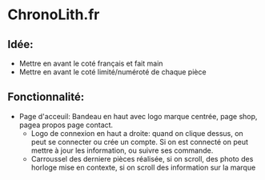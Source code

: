 # ChronoLith.fr
## Idée:
- Mettre en avant le coté français et fait main
- Mettre en avant le coté limité/numéroté de chaque pièce
## Fonctionnalité:
- Page d'acceuil: Bandeau en haut avec logo marque centrée, page shop, pagea propos page contact.
    - Logo de connexion en haut a droite: quand on clique dessus, on peut se connecter ou crée un compte. Si on est connecté on peut mettre à jour les information, ou suivre ses commande.
    - Carroussel des derniere pièces réalisée, si on scroll, des photo des horloge mise en contexte, si on scroll des information sur la marque